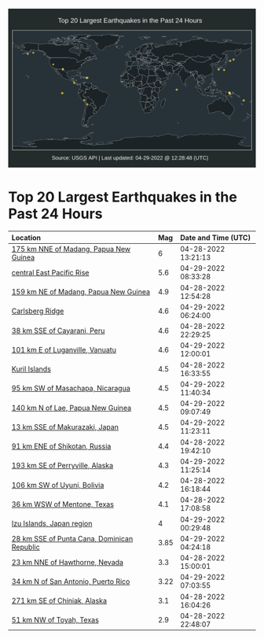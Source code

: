![Map](./map.png)

# Top 20 Largest Earthquakes in the Past 24 Hours

| Location | Mag | Date and Time (UTC) |
|:---|:---|:---|
| [175 km NNE of Madang, Papua New Guinea](https://earthquake.usgs.gov/earthquakes/eventpage/us7000h5mc) | 6 | 04-28-2022 13:21:13 |
| [central East Pacific Rise](https://earthquake.usgs.gov/earthquakes/eventpage/us7000h5t8) | 5.6 | 04-29-2022 08:33:28 |
| [159 km NE of Madang, Papua New Guinea](https://earthquake.usgs.gov/earthquakes/eventpage/us7000h5m3) | 4.9 | 04-28-2022 12:54:28 |
| [Carlsberg Ridge](https://earthquake.usgs.gov/earthquakes/eventpage/us7000h5sq) | 4.6 | 04-29-2022 06:24:00 |
| [38 km SSE of Cayarani, Peru](https://earthquake.usgs.gov/earthquakes/eventpage/us7000h5r1) | 4.6 | 04-28-2022 22:29:25 |
| [101 km E of Luganville, Vanuatu](https://earthquake.usgs.gov/earthquakes/eventpage/us7000h5u1) | 4.6 | 04-29-2022 12:00:01 |
| [Kuril Islands](https://earthquake.usgs.gov/earthquakes/eventpage/us7000h5ne) | 4.5 | 04-28-2022 16:33:55 |
| [95 km SW of Masachapa, Nicaragua](https://earthquake.usgs.gov/earthquakes/eventpage/us7000h5tw) | 4.5 | 04-29-2022 11:40:34 |
| [140 km N of Lae, Papua New Guinea](https://earthquake.usgs.gov/earthquakes/eventpage/us7000h5tb) | 4.5 | 04-29-2022 09:07:49 |
| [13 km SSE of Makurazaki, Japan](https://earthquake.usgs.gov/earthquakes/eventpage/us7000h5ts) | 4.5 | 04-29-2022 11:23:11 |
| [91 km ENE of Shikotan, Russia](https://earthquake.usgs.gov/earthquakes/eventpage/us7000h5q0) | 4.4 | 04-28-2022 19:42:10 |
| [193 km SE of Perryville, Alaska](https://earthquake.usgs.gov/earthquakes/eventpage/ak0225gzngj1) | 4.3 | 04-29-2022 11:25:14 |
| [106 km SW of Uyuni, Bolivia](https://earthquake.usgs.gov/earthquakes/eventpage/us7000h5n6) | 4.2 | 04-28-2022 16:18:44 |
| [36 km WSW of Mentone, Texas](https://earthquake.usgs.gov/earthquakes/eventpage/tx2022ihbu) | 4.1 | 04-28-2022 17:08:58 |
| [Izu Islands, Japan region](https://earthquake.usgs.gov/earthquakes/eventpage/us7000h5rm) | 4 | 04-29-2022 00:29:48 |
| [28 km SSE of Punta Cana, Dominican Republic](https://earthquake.usgs.gov/earthquakes/eventpage/pr2022119000) | 3.85 | 04-29-2022 04:24:18 |
| [23 km NNE of Hawthorne, Nevada](https://earthquake.usgs.gov/earthquakes/eventpage/nn00838002) | 3.3 | 04-28-2022 15:00:01 |
| [34 km N of San Antonio, Puerto Rico](https://earthquake.usgs.gov/earthquakes/eventpage/pr71346713) | 3.22 | 04-29-2022 07:03:55 |
| [271 km SE of Chiniak, Alaska](https://earthquake.usgs.gov/earthquakes/eventpage/us7000h5n1) | 3.1 | 04-28-2022 16:04:26 |
| [51 km NW of Toyah, Texas](https://earthquake.usgs.gov/earthquakes/eventpage/us7000h5r5) | 2.9 | 04-28-2022 22:48:07 |
